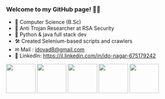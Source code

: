 ### Welcome to my GitHub page! 🧏‍♂️
- 📜 Computer Science (B.Sc)
- 👾 Anti Trojan Researcher at RSA Security
- 🧩 Python & java full stack dev
- 🛠 Created Selenium-based scripts and crawlers
- ✉ Mail : idovad8@gmail.com
- 📕 LinkedIn: https://il.linkedin.com/in/ido-nagar-675179242

<p float="left">
<img src="https://edent.github.io/SuperTinyIcons/images/svg/java.svg" width="80" >
<img src="https://edent.github.io/SuperTinyIcons/images/svg/python.svg" width="80" >
<img src="https://edent.github.io/SuperTinyIcons/images/svg/android.svg" width="80" >
<img src="https://user-images.githubusercontent.com/111297694/206740319-155f8a6c-cfb1-446e-b63a-53aa81fd3617.png" width="80" >
<img src="https://user-images.githubusercontent.com/111297694/206740073-84cdc734-9b6b-4445-946e-e96bfd4a9181.png" width="80" >
</p>


